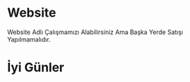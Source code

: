 # Website 
Website Adlı Çalışmamızı Alabilirsiniz Ama Başka Yerde Satışı Yapılmamalıdır.
# İyi Günler
